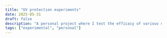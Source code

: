 ```yaml
---
title: "UV protection experiments"
date: 2025-05-31
draft: false
description: "A personal project where I test the efficacy of various methods of UV protection against UVA with a UV nail lamp."
tags: ["experimental", "personal"]
---
```



